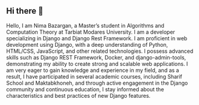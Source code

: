 ## Hi there 👋

<!--
**NimaBazargan/nimabazargan** is a ✨ _special_ ✨ repository because its `README.md` (this file) appears on your GitHub profile.
-->
Hello,
I am Nima Bazargan, a Master’s student in Algorithms and Computation Theory at Tarbiat Modares University. I am a developer specializing in Django and Django Rest Framework. I am proficient in web development using Django, with a deep understanding of Python, HTML/CSS, JavaScript, and other related technologies. I possess advanced skills such as Django REST Framework, Docker, and django-admin-tools, demonstrating my ability to create strong and scalable web applications. I am very eager to gain knowledge and experience in my field, and as a result, I have participated in several academic courses, including Sharif School and Maktabkhoneh, and through active engagement in the Django community and continuous education, I stay informed about the characteristics and best practices of new Django features.

<!--
- 🔭 I’m currently working on ...
- 🌱 I’m currently learning ...
- 👯 I’m looking to collaborate on ...
- 🤔 I’m looking for help with ...
- 💬 Ask me about ...
- 📫 How to reach me: ...
- 😄 Pronouns: ...
- ⚡ Fun fact: ...
-->
